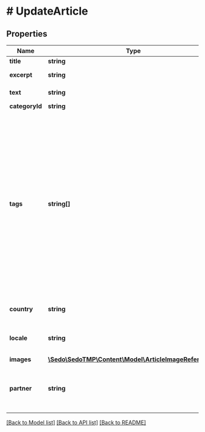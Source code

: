 # # UpdateArticle

## Properties

Name | Type | Description | Notes
------------ | ------------- | ------------- | -------------
**title** | **string** | Article title |
**excerpt** | **string** | Short excerpt of the text | [optional]
**text** | **string** | Full text content |
**categoryId** | **string** |  | [optional]
**tags** | **string[]** | List of tags that describe the article. These tags help categorize articles and group similar articles together.  Note:   * Tags do not affect the ads displayed. They should not be confused with ad keywords.   * Multiple tags should be sent as an array, not as a single long string. | [optional]
**country** | **string** | Audience country (ISO code) | [optional]
**locale** | **string** | Audience language (Language tag formatted) | [optional]
**images** | [**\Sedo\SedoTMP\Content\Model\ArticleImageReference[]**](ArticleImageReference.md) |  | [optional]
**partner** | **string** | Partner to assigned to the resource. Requires corresponding privileges | [optional]

[[Back to Model list]](../../README.md#models) [[Back to API list]](../../README.md#endpoints) [[Back to README]](../../README.md)
